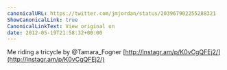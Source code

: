 ```yaml
---
canonicalURL: https://twitter.com/jmjordan/status/203967902255288321
ShowCanonicalLink: true
CanonicalLinkText: View original on
date: 2012-05-19T21:58:32+00:00
---
```

Me riding a tricycle by @Tamara_Fogner  [http://instagr.am/p/K0vCgQFEj2/](http://instagr.am/p/K0vCgQFEj2/)